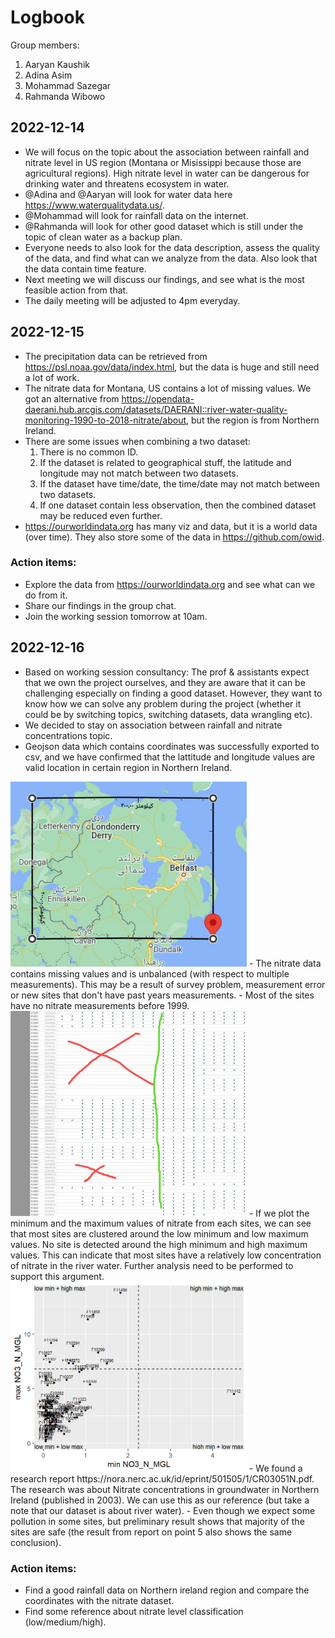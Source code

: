 # Logbook

Group members:
1. Aaryan Kaushik
2. Adina Asim
3. Mohammad Sazegar
4. Rahmanda Wibowo

## 2022-12-14

- We will focus on the topic about the association between rainfall and nitrate level in US region (Montana or Misissippi because those are agricultural regions). High nitrate level in water can be dangerous for drinking water and threatens ecosystem in water.
- @Adina and @Aaryan will look for water data here https://www.waterqualitydata.us/.
- @Mohammad will look for rainfall data on the internet.
- @Rahmanda will look for other good dataset which is still under the topic of clean water as a backup plan.
- Everyone needs to also look for the data description, assess the quality of the data, and find what can we analyze from the data. Also look that the data contain time feature.
- Next meeting we will discuss our findings, and see what is the most feasible action from that.
- The daily meeting will be adjusted to 4pm everyday.

## 2022-12-15

- The precipitation data can be retrieved from https://psl.noaa.gov/data/index.html, but the data is huge and still need a lot of work.
- The nitrate data for Montana, US contains a lot of missing values. We got an alternative from https://opendata-daerani.hub.arcgis.com/datasets/DAERANI::river-water-quality-monitoring-1990-to-2018-nitrate/about, but the region is from Northern Ireland.
- There are some issues when combining a two dataset:
  1. There is no common ID.
  2. If the dataset is related to geographical stuff, the latitude and longitude may not match between two datasets.
  3. If the dataset have time/date, the time/date may not match between two datasets.
  4. If one dataset contain less observation, then the combined dataset may be reduced even further.
- https://ourworldindata.org has many viz and data, but it is a world data (over time). They also store some of the data in https://github.com/owid.

### Action items:
  - Explore the data from https://ourworldindata.org and see what can we do from it.
  - Share our findings in the group chat.
  - Join the working session tomorrow at 10am.

## 2022-12-16

- Based on working session consultancy: The prof & assistants expect that we own the project ourselves, and they are aware that it can be challenging especially on finding a good dataset. However, they want to know how we can solve any problem during the project (whether it could be by switching topics, switching datasets, data wrangling etc).
- We decided to stay on association between rainfall and nitrate concentrations topic.
- Geojson data which contains coordinates was successfully exported to csv, and we have confirmed that the lattitude and longitude values are valid location in certain region in Northern Ireland.
<img src="https://raw.githubusercontent.com/aaryankaushik/Project-Data-Science/main/images/logbook/nitrate-dataset-region.jpeg" width="75%" alt="Nitrate dataset region" />
- The nitrate data contains missing values and is unbalanced (with respect to multiple measurements). This may be a result of survey problem, measurement error or new sites that don't have past years measurements.
- Most of the sites have no nitrate measurements before 1999.
<img src="https://raw.githubusercontent.com/aaryankaushik/Project-Data-Science/main/images/logbook/no-nitrate-before-1999.jpeg" width="75%" alt="Missing measurements before 1999" />
- If we plot the minimum and the maximum values of nitrate from each sites, we can see that most sites are clustered around the low minimum and low maximum values. No site is detected around the high minimum and high maximum values. This can indicate that most sites have a relatively low concentration of nitrate in the river water. Further analysis need to be performed to support this argument.
<img src="https://raw.githubusercontent.com/aaryankaushik/Project-Data-Science/main/images/logbook/plot-min-max-nitrate-sites.png" width="75%" alt="Min vs max values of nitrate for each sites plot" />
- We found a research report https://nora.nerc.ac.uk/id/eprint/501505/1/CR03051N.pdf. The research was about Nitrate concentrations in groundwater in Northern Ireland (published in 2003). We can use this as our reference (but take a note that our dataset is about river water).
- Even though we expect some pollution in some sites, but preliminary result shows that majority of the sites are safe (the result from report on point 5 also shows the same conclusion).

### Action items:
  - Find a good rainfall data on Northern ireland region and compare the coordinates with the nitrate dataset.
  - Find some reference about nitrate level classification (low/medium/high).